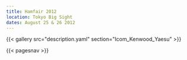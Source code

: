 ```yaml
---
title: Hamfair 2012
location: Tokyo Big Sight
dates: August 25 & 26 2012
---
```


{{< gallery src="description.yaml" section="Icom_Kenwood_Yaesu" >}}

{{< pagesnav >}}
